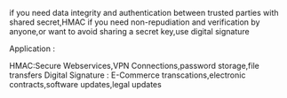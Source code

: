 if you need data integrity and authentication between trusted parties with shared secret,HMAC
if you need non-repudiation and verification by anyone,or want to avoid sharing a secret key,use digital signature

Application :

HMAC:Secure Webservices,VPN Connections,password storage,file transfers
Digital Signature : E-Commerce transcations,electronic contracts,software updates,legal updates
